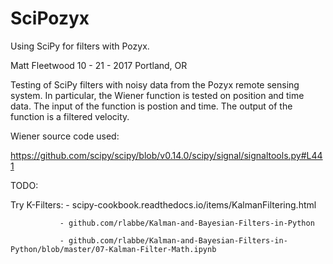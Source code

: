 # SciPozyx
Using SciPy for filters with Pozyx. 

Matt Fleetwood
10 - 21 - 2017
Portland, OR

Testing of SciPy filters with noisy data from the Pozyx remote sensing system. In particular, the Wiener function is tested on position and time data. The input of the function is postion and time. The output of the function is a filtered velocity. 

Wiener source code used:

https://github.com/scipy/scipy/blob/v0.14.0/scipy/signal/signaltools.py#L441


TODO: 

Try K-Filters: - scipy-cookbook.readthedocs.io/items/KalmanFiltering.html

               - github.com/rlabbe/Kalman-and-Bayesian-Filters-in-Python

               - github.com/rlabbe/Kalman-and-Bayesian-Filters-in-Python/blob/master/07-Kalman-Filter-Math.ipynb
